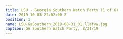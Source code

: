 ```yaml
---
title: LSU - Georgia Southern Watch Party (1 of 6)
date: 2019-10-03 22:02:00 Z
position: 1
name: LSU-GaSouthern_2019-08-31_01_llafvw.jpg
caption: GA Southern Watch Party, 8/31/19
---
```


